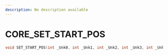 ```yaml
---
description: No description available 
---
```


# CORE\_SET_START_POS

```cpp
void SET_START_POS(int _Unk0, int _Unk1, int _Unk2, int _Unk3, int _Unk4);
```